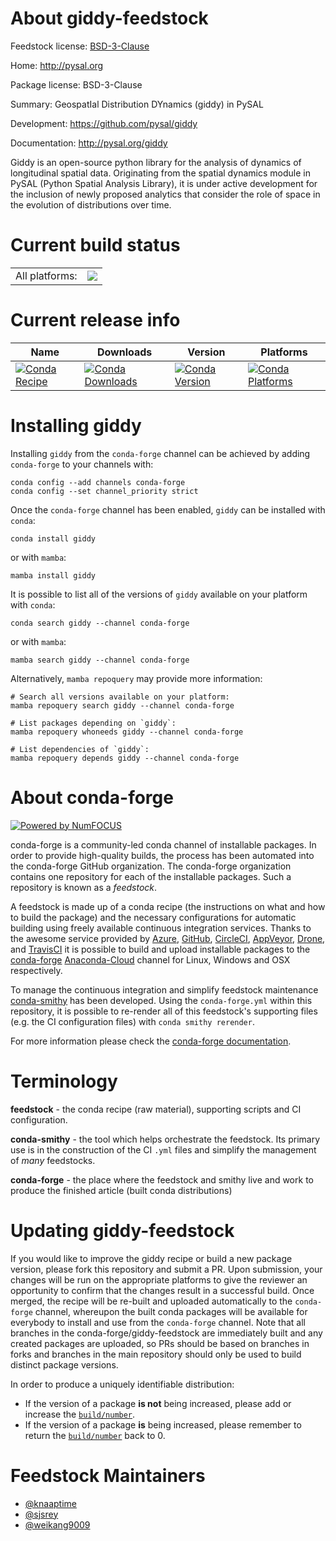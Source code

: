 About giddy-feedstock
=====================

Feedstock license: [BSD-3-Clause](https://github.com/conda-forge/giddy-feedstock/blob/main/LICENSE.txt)

Home: http://pysal.org

Package license: BSD-3-Clause

Summary: GeospatIal Distribution DYnamics (giddy) in PySAL

Development: https://github.com/pysal/giddy

Documentation: http://pysal.org/giddy

Giddy is an open-source python library for the analysis of dynamics of longitudinal spatial
data. Originating from the spatial dynamics module in PySAL (Python Spatial Analysis Library),
it is under active development for the inclusion of newly proposed analytics that consider the
role of space in the evolution of distributions over time.


Current build status
====================


<table><tr><td>All platforms:</td>
    <td>
      <a href="https://dev.azure.com/conda-forge/feedstock-builds/_build/latest?definitionId=6635&branchName=main">
        <img src="https://dev.azure.com/conda-forge/feedstock-builds/_apis/build/status/giddy-feedstock?branchName=main">
      </a>
    </td>
  </tr>
</table>

Current release info
====================

| Name | Downloads | Version | Platforms |
| --- | --- | --- | --- |
| [![Conda Recipe](https://img.shields.io/badge/recipe-giddy-green.svg)](https://anaconda.org/conda-forge/giddy) | [![Conda Downloads](https://img.shields.io/conda/dn/conda-forge/giddy.svg)](https://anaconda.org/conda-forge/giddy) | [![Conda Version](https://img.shields.io/conda/vn/conda-forge/giddy.svg)](https://anaconda.org/conda-forge/giddy) | [![Conda Platforms](https://img.shields.io/conda/pn/conda-forge/giddy.svg)](https://anaconda.org/conda-forge/giddy) |

Installing giddy
================

Installing `giddy` from the `conda-forge` channel can be achieved by adding `conda-forge` to your channels with:

```
conda config --add channels conda-forge
conda config --set channel_priority strict
```

Once the `conda-forge` channel has been enabled, `giddy` can be installed with `conda`:

```
conda install giddy
```

or with `mamba`:

```
mamba install giddy
```

It is possible to list all of the versions of `giddy` available on your platform with `conda`:

```
conda search giddy --channel conda-forge
```

or with `mamba`:

```
mamba search giddy --channel conda-forge
```

Alternatively, `mamba repoquery` may provide more information:

```
# Search all versions available on your platform:
mamba repoquery search giddy --channel conda-forge

# List packages depending on `giddy`:
mamba repoquery whoneeds giddy --channel conda-forge

# List dependencies of `giddy`:
mamba repoquery depends giddy --channel conda-forge
```


About conda-forge
=================

[![Powered by
NumFOCUS](https://img.shields.io/badge/powered%20by-NumFOCUS-orange.svg?style=flat&colorA=E1523D&colorB=007D8A)](https://numfocus.org)

conda-forge is a community-led conda channel of installable packages.
In order to provide high-quality builds, the process has been automated into the
conda-forge GitHub organization. The conda-forge organization contains one repository
for each of the installable packages. Such a repository is known as a *feedstock*.

A feedstock is made up of a conda recipe (the instructions on what and how to build
the package) and the necessary configurations for automatic building using freely
available continuous integration services. Thanks to the awesome service provided by
[Azure](https://azure.microsoft.com/en-us/services/devops/), [GitHub](https://github.com/),
[CircleCI](https://circleci.com/), [AppVeyor](https://www.appveyor.com/),
[Drone](https://cloud.drone.io/welcome), and [TravisCI](https://travis-ci.com/)
it is possible to build and upload installable packages to the
[conda-forge](https://anaconda.org/conda-forge) [Anaconda-Cloud](https://anaconda.org/)
channel for Linux, Windows and OSX respectively.

To manage the continuous integration and simplify feedstock maintenance
[conda-smithy](https://github.com/conda-forge/conda-smithy) has been developed.
Using the ``conda-forge.yml`` within this repository, it is possible to re-render all of
this feedstock's supporting files (e.g. the CI configuration files) with ``conda smithy rerender``.

For more information please check the [conda-forge documentation](https://conda-forge.org/docs/).

Terminology
===========

**feedstock** - the conda recipe (raw material), supporting scripts and CI configuration.

**conda-smithy** - the tool which helps orchestrate the feedstock.
                   Its primary use is in the construction of the CI ``.yml`` files
                   and simplify the management of *many* feedstocks.

**conda-forge** - the place where the feedstock and smithy live and work to
                  produce the finished article (built conda distributions)


Updating giddy-feedstock
========================

If you would like to improve the giddy recipe or build a new
package version, please fork this repository and submit a PR. Upon submission,
your changes will be run on the appropriate platforms to give the reviewer an
opportunity to confirm that the changes result in a successful build. Once
merged, the recipe will be re-built and uploaded automatically to the
`conda-forge` channel, whereupon the built conda packages will be available for
everybody to install and use from the `conda-forge` channel.
Note that all branches in the conda-forge/giddy-feedstock are
immediately built and any created packages are uploaded, so PRs should be based
on branches in forks and branches in the main repository should only be used to
build distinct package versions.

In order to produce a uniquely identifiable distribution:
 * If the version of a package **is not** being increased, please add or increase
   the [``build/number``](https://docs.conda.io/projects/conda-build/en/latest/resources/define-metadata.html#build-number-and-string).
 * If the version of a package **is** being increased, please remember to return
   the [``build/number``](https://docs.conda.io/projects/conda-build/en/latest/resources/define-metadata.html#build-number-and-string)
   back to 0.

Feedstock Maintainers
=====================

* [@knaaptime](https://github.com/knaaptime/)
* [@sjsrey](https://github.com/sjsrey/)
* [@weikang9009](https://github.com/weikang9009/)

